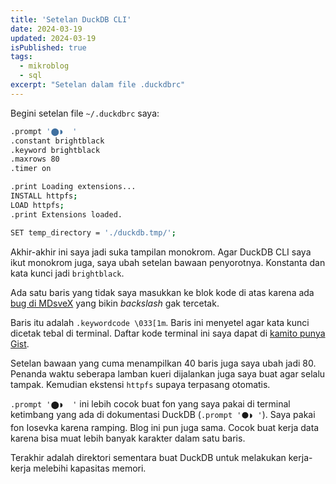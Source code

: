 ```yaml
---
title: 'Setelan DuckDB CLI'
date: 2024-03-19
updated: 2024-03-19
isPublished: true
tags:
  - mikroblog
  - sql
excerpt: "Setelan dalam file .duckdbrc"
---
```


Begini setelan file `~/.duckdbrc` saya:

```bash
.prompt '⬤◗  '
.constant brightblack
.keyword brightblack
.maxrows 80
.timer on

.print Loading extensions...
INSTALL httpfs;
LOAD httpfs;
.print Extensions loaded.

SET temp_directory = './duckdb.tmp/';
```

Akhir-akhir ini saya jadi suka tampilan monokrom. Agar DuckDB CLI saya ikut monokrom juga, saya ubah setelan bawaan penyorotnya. Konstanta dan kata kunci jadi `brightblack`.

Ada satu baris yang tidak saya masukkan ke blok kode di atas karena ada [bug di MDsveX](https://github.com/pngwn/MDsveX/issues/524) yang bikin *backslash* gak tercetak.

Baris itu adalah `.keywordcode \033[1m`. Baris ini menyetel agar kata kunci dicetak tebal di terminal. Daftar kode terminal ini saya dapat di [kamito punya Gist](https://gist.github.com/kamito/704813).

Setelan bawaan yang cuma menampilkan 40 baris juga saya ubah jadi 80. Penanda waktu seberapa lamban kueri dijalankan juga saya buat agar selalu tampak. Kemudian ekstensi `httpfs` supaya terpasang otomatis.

`.prompt '⬤◗  '` ini lebih cocok buat fon yang saya pakai di terminal ketimbang yang ada di dokumentasi DuckDB (`.prompt '⚫◗ '`). Saya pakai fon Iosevka karena ramping. Blog ini pun juga sama. Cocok buat kerja data karena bisa muat lebih banyak karakter dalam satu baris.

Terakhir adalah direktori sementara buat DuckDB untuk melakukan kerja-kerja melebihi kapasitas memori.

